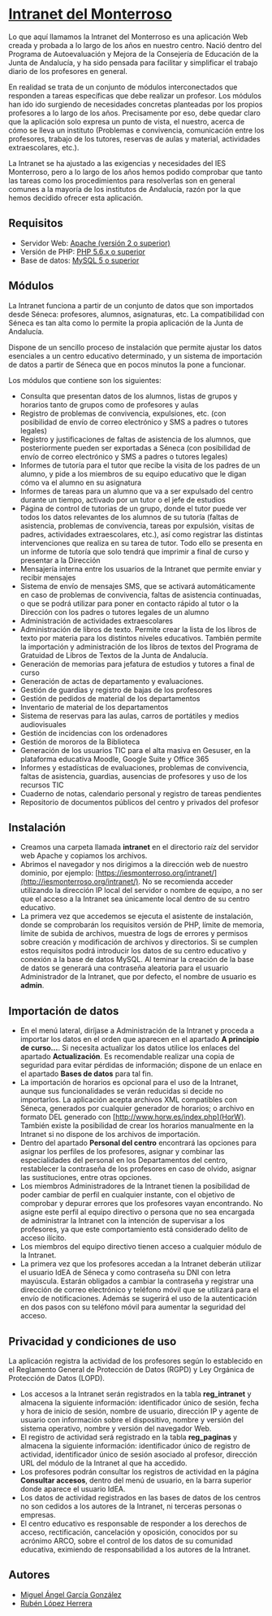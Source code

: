# [Intranet del Monterroso](http://iesmonterroso.github.io/intranet/)

Lo que aquí llamamos la Intranet del Monterroso es una aplicación Web creada y probada a lo largo de los años en nuestro centro. Nació dentro del Programa de Autoevaluación y Mejora de la Consejería de Educación de la Junta de Andalucía, y ha sido pensada para facilitar y simplificar el trabajo diario de los profesores en general.

En realidad se trata de un conjunto de módulos interconectados que responden a tareas específicas que debe realizar un profesor. Los módulos han ido ido surgiendo de necesidades concretas planteadas por los propios profesores a lo largo de los años. Precisamente por eso, debe quedar claro que la aplicación solo expresa un punto de vista, el nuestro, acerca de cómo se lleva un instituto (Problemas e convivencia, comunicación entre los profesores, trabajo de los tutores, reservas de aulas y material, actividades extraescolares, etc.).

La Intranet se ha ajustado a las exigencias y necesidades del IES Monterroso, pero a lo largo de los años hemos podido comprobar que tanto las tareas como los procedimientos para resolverlas son en general comunes a la mayoría de los institutos de Andalucía, razón por la que hemos decidido ofrecer esta aplicación.


## Requisitos

* Servidor Web: [Apache (versión 2 o superior)](http://httpd.apache.org/) 
* Versión de PHP: [PHP 5.6.x o superior](http://www.php.net/)
* Base de datos: [MySQL 5 o superior](http://www.php.net/)

## Módulos

La Intranet funciona a partir de un conjunto de datos que son importados desde Séneca: profesores, alumnos, asignaturas, etc. La compatibilidad con Séneca es tan alta como lo permite la propia aplicación de la Junta de Andalucía. 

Dispone de un sencillo proceso de instalación que permite ajustar los datos esenciales a un centro educativo determinado, y un sistema de importación de datos a partir de Séneca que en pocos minutos la pone a funcionar.

Los módulos que contiene son los siguientes:

* Consulta que presentan datos de los alumnos, listas de grupos y horarios tanto de grupos como de profesores y aulas
* Registro de problemas de convivencia, expulsiones, etc. (con posibilidad de envío de correo electrónico y SMS a padres o tutores legales)
* Registro y justificaciones de faltas de asistencia de los alumnos, que posteriormente pueden ser exportadas a Séneca (con posibilidad de envío de correo electrónico y SMS a padres o tutores legales)
* Informes de tutoría para el tutor que recibe la visita de los padres de un alumno, y pide a los miembros de su equipo educativo que le digan cómo va el alumno en su asignatura
* Informes de tareas para un alumno que va a ser expulsado del centro durante un tiempo, activado por un tutor o el jefe de estudios
* Página de control de tutorias de un grupo, donde el tutor puede ver todos los datos relevantes de los alumnos de su tutoría (faltas de asistencia, problemas de convivencia, tareas por expulsión, visitas de padres, actividades extraescolares, etc.), así como registrar las distintas intervenciones que realiza en su tarea de tutor. Todo ello se presenta en un informe de tutoría que solo tendrá que imprimir a final de curso y presentar a la Dirección
* Mensajería interna entre los usuarios de la Intranet que permite enviar y recibir mensajes
* Sistema de envío de mensajes SMS, que se activará automáticamente en caso de problemas de convivencia, faltas de asistencia continuadas, o que se podrá utilizar para poner en contacto rápido al tutor o la Dirección con los padres o tutores legales de un alumno
* Administración de actividades extraescolares
* Administración de libros de texto. Permite crear la lista de los libros de texto por materia para los distintos niveles educativos. También permite  la importación y administración de los libros de textos del Programa de Gratuidad de Libros de Textos de la Junta de Andalucía.
* Generación de memorias para jefatura de estudios y tutores a final de curso
* Generación de actas de departamento y evaluaciones.
* Gestión de guardias y registro de bajas de los profesores
* Gestión de pedidos de material de los departamentos
* Inventario de material de los departamentos
* Sistema de reservas para las aulas, carros de portátiles y medios audiovisuales
* Gestión de incidencias con los ordenadores
* Gestión de mororos de la Biblioteca
* Generación de los usuarios TIC para el alta masiva en Gesuser, en la plataforma educativa Moodle, Google Suite y Office 365
* Informes y estadísticas de evaluaciones, problemas de convivencia, faltas de asistencia, guardias, ausencias de profesores y uso de los recursos TIC
* Cuaderno de notas, calendario personal y registro de tareas pendientes
* Repositorio de documentos públicos del centro y privados del profesor

## Instalación

* Creamos una carpeta llamada **intranet** en el directorio raíz del servidor web Apache y copiamos los archivos.
* Abrimos el navegador y nos dirigimos a la dirección web de nuestro dominio, por ejemplo: [https://iesmonterroso.org/intranet/](http://iesmonterroso.org/intranet/). No se recomienda acceder utilizando la dirección IP local del servidor o nombre de equipo, a no ser que el acceso a la Intranet sea únicamente local dentro de su centro educativo.
* La primera vez que accedemos se ejecuta el asistente de instalación, donde se comprobarán los requisitos versión de PHP, límite de memoria, límite de subida de archivos, muestra de logs de errores y permisos sobre creación y modificación de archivos y directorios. Si se cumplen estos requisitos podrá introducir los datos de su centro educativo y conexión a la base de datos MySQL. Al teminar la creación de la base de datos se generará una contraseña aleatoria para el usuario Administrador de la Intranet, que por defecto, el nombre de usuario es **admin**.

## Importación de datos

* En el menú lateral, diríjase a Administración de la Intranet y proceda a importar los datos en el orden que aparecen en el apartado **A principio de curso...**. Si necesita actualizar los datos utilice los enlaces del apartado **Actualización**. Es recomendable realizar una copia de seguridad para evitar pérdidas de información; dispone de un enlace en el apartado **Bases de datos** para tal fin.
* La importación de horarios es opcional para el uso de la Intranet, aunque sus funcionalidades se verán reducidas si decide no importarlos. La aplicación acepta archivos XML compatibles con Séneca, generados por cualquier generador de horarios; o archivo en formato DEL generado con [http://www.horw.es/index.php](HorW). También existe la posibilidad de crear los horarios manualmente en la Intranet si no dispone de los archivos de importación.
* Dentro del apartado **Personal del centro** encontrará las opciones para asignar los perfiles de los profesores, asignar y combinar las especialidades del personal en los Departamentos del centro, restablecer la contraseña de los profesores en caso de olvido, asignar las sustituciones, entre otras opciones.
* Los miembros Administradores de la Intranet tienen la posibilidad de poder cambiar de perfil en cualquier instante, con el objetivo de comprobar y depurar errores que los profesores vayan encontrando. No asigne este perfil al equipo directivo o persona que no sea encargada de administrar la Intranet con la intención de supervisar a los profesores, ya que este comportamiento está considerado delito de acceso ilícito.
* Los miembros del equipo directivo tienen acceso a cualquier módulo de la Intranet.
* La primera vez que los profesores accedan a la Intranet deberán utilizar el usuario IdEA de Séneca y como contraseña su DNI con letra mayúscula. Estarán obligados a cambiar la contraseña y registrar una dirección de correo electrónico y teléfono móvil que se utilizará para el envío de notificaciones. Además se sugerirá el uso de la autenticación en dos pasos con su teléfono móvil para aumentar la seguridad del acceso.

## Privacidad y condiciones de uso

La aplicación registra la actividad de los profesores según lo establecido en el Reglamento General de Protección de Datos (RGPD) y Ley Orgánica de Protección de Datos (LOPD).
* Los accesos a la Intranet serán registrados en la tabla **reg_intranet** y almacena la siguiente información: identificador único de sesión, fecha y hora de inicio de sesión, nombre de usuario, dirección IP y agente de usuario con información sobre el dispositivo, nombre y versión del sistema operativo, nombre y versión del navegador Web.
* El registro de actividad será registrado en la tabla **reg_paginas** y almacena la siguiente información: identificador único de registro de actividad, identificador único de sesión asociado al profesor, dirección URL del módulo de la Intranet al que ha accedido.
* Los profesores podrán consultar los registros de actividad en la página **Consultar accesos**, dentro del menú de usuario, en la barra superior donde aparece el usuario IdEA.
* Los datos de actividad registrados en las bases de datos de los centros no son cedidos a los autores de la Intranet, ni terceras personas o empresas.
* El centro educativo es responsable de responder a los derechos de acceso, rectificación, cancelación y oposición, conocidos por su acrónimo ARCO, sobre el control de los datos de su comunidad educativa, eximiendo de responsabilidad a los autores de la Intranet.


## Autores

* [Miguel Ángel García González](https://github.com/mgarcia39) 
* [Rubén López Herrera](https://github.com/rubenlh91) 
